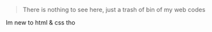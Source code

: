 > There is nothing to see here, just a trash of bin of my web codes

<p>Im new to html & css tho</p>
